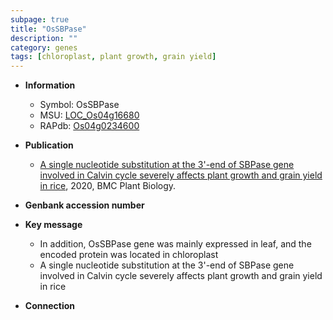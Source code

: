 ```yaml
---
subpage: true
title: "OsSBPase"
description: ""
category: genes
tags: [chloroplast, plant growth, grain yield]
---
```


* **Information**  
    + Symbol: OsSBPase  
    + MSU: [LOC_Os04g16680](http://rice.plantbiology.msu.edu/cgi-bin/ORF_infopage.cgi?orf=LOC_Os04g16680)  
    + RAPdb: [Os04g0234600](http://rapdb.dna.affrc.go.jp/viewer/gbrowse_details/irgsp1?name=Os04g0234600)  

* **Publication**  
    + [A single nucleotide substitution at the 3'-end of SBPase gene involved in Calvin cycle severely affects plant growth and grain yield in rice](http://www.ncbi.nlm.nih.gov/pubmed?term=A+single+nucleotide+substitution+at+the+3'-end+of+SBPase+gene+involved+in+Calvin+cycle+severely+affects+plant+growth+and+grain+yield+in+rice%5BTitle%5D), 2020, BMC Plant Biology.

* **Genbank accession number**  

* **Key message**  
    + In addition, OsSBPase gene was mainly expressed in leaf, and the encoded protein was located in chloroplast
    + A single nucleotide substitution at the 3'-end of SBPase gene involved in Calvin cycle severely affects plant growth and grain yield in rice

* **Connection**  



